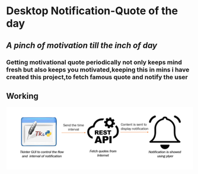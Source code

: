 # Desktop Notification-Quote of the day
<h2><i>A pinch of motivation till the inch of day</i></h2>
<h3>Getting motivational quote periodically not only keeps mind fresh but also keeps you motivated,keeping this in mins i have created this project,to fetch famous quote and notify the user</h3>
<h2>Working</h2>
<img src="image.png"></img>
